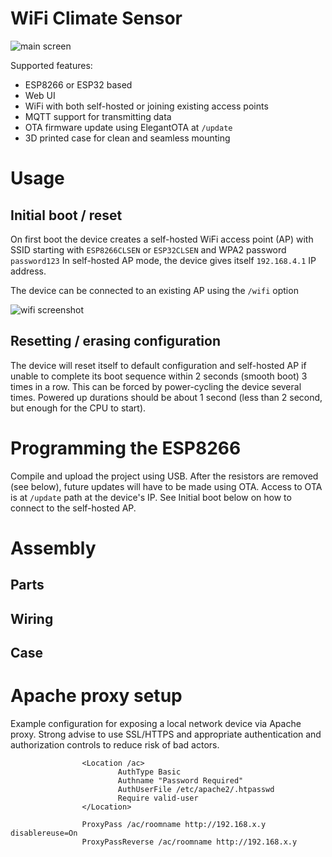 # WiFi Climate Sensor

![main screen](assets/main_screen.png)

Supported features:
* ESP8266 or ESP32 based
* Web UI
* WiFi with both self-hosted or joining existing access points
* MQTT support for transmitting data
* OTA firmware update using ElegantOTA at `/update`
* 3D printed case for clean and seamless mounting

# Usage

## Initial boot / reset

On first boot the device creates a self-hosted WiFi access point (AP) with SSID starting with `ESP8266CLSEN` or `ESP32CLSEN` and WPA2 password `password123`
In self-hosted AP mode, the device gives itself `192.168.4.1` IP address.

The device can be connected to an existing AP using the `/wifi` option

![wifi screenshot](assets/ss1.png)

## Resetting / erasing configuration

The device will reset itself to default configuration and self-hosted AP if unable to complete its boot sequence within 2 seconds (smooth boot) 3 times in a row.
This can be forced by power-cycling the device several times. Powered up durations should be about 1 second (less than 2 second, but enough for the CPU to start). 

# Programming the ESP8266

Compile and upload the project using USB. After the resistors are removed (see below), future updates will have to be made using OTA. 
Access to OTA is at `/update` path at the device's IP. See Initial boot below on how to connect to the self-hosted AP.

# Assembly

## Parts

## Wiring

## Case

# Apache proxy setup

Example configuration for exposing a local network device via Apache proxy. Strong advise to use SSL/HTTPS and appropriate authentication and authorization controls to reduce risk of bad actors. 

```
                <Location /ac>
                        AuthType Basic
                        Authname "Password Required"
                        AuthUserFile /etc/apache2/.htpasswd
                        Require valid-user
                </Location>

                ProxyPass /ac/roomname http://192.168.x.y disablereuse=On
                ProxyPassReverse /ac/roomname http://192.168.x.y
```
